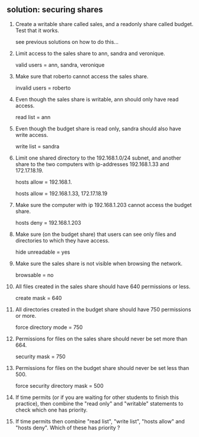 ## solution: securing shares

1. Create a writable share called sales, and a readonly share called
budget. Test that it works.

    see previous solutions on how to do this...

2. Limit access to the sales share to ann, sandra and veronique.

    valid users = ann, sandra, veronique

3. Make sure that roberto cannot access the sales share.

    invalid users = roberto

4. Even though the sales share is writable, ann should only have read
access.

    read list = ann

5. Even though the budget share is read only, sandra should also have
write access.

    write list = sandra

6. Limit one shared directory to the 192.168.1.0/24 subnet, and another
share to the two computers with ip-addresses 192.168.1.33 and
172.17.18.19.

    hosts allow = 192.168.1.

    hosts allow = 192.168.1.33, 172.17.18.19

7. Make sure the computer with ip 192.168.1.203 cannot access the
budget share.

    hosts deny = 192.168.1.203

8. Make sure (on the budget share) that users can see only files and
directories to which they have access.

    hide unreadable = yes

9. Make sure the sales share is not visible when browsing the network.

    browsable = no

10. All files created in the sales share should have 640 permissions or
less.

    create mask = 640

11. All directories created in the budget share should have 750
permissions or more.

    force directory mode = 750

12. Permissions for files on the sales share should never be set more
than 664.

    security mask = 750

13. Permissions for files on the budget share should never be set less
than 500.

    force security directory mask = 500

14. If time permits (or if you are waiting for other students to finish
this practice), then combine the \"read only\" and \"writable\"
statements to check which one has priority.

15. If time permits then combine \"read list\", \"write list\", \"hosts
allow\" and \"hosts deny\". Which of these has priority ?

